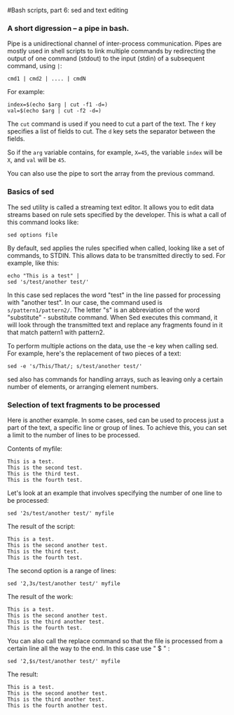 #Bash scripts, part 6: sed and text editing

### A short digression – a pipe in bash.

Pipe is a unidirectional channel of inter-process communication.
Pipes are mostly used in shell scripts to link multiple commands by redirecting the output of one command (stdout) to the input (stdin) of a subsequent command, using `|`:
```shell
cmd1 | cmd2 | .... | cmdN
```

For example:
```shell
index=$(echo $arg | cut -f1 -d=)
val=$(echo $arg | cut -f2 -d=)
```

The `cut` command is used if you need to cut a part of the text. The `f` key specifies a list of fields to cut. The `d` key sets the separator between the fields.

So if the `arg` variable contains, for example, `X=45`, the variable `index` will be `X`, and `val` will be `45`.

You can also use the pipe to sort the array from the previous command.

### Basics of sed

The sed utility is called a streaming text editor. It allows you to edit data streams based on rule sets specified by the developer. This is what a call of this command looks like:
```shell
sed options file
```

By default, sed applies the rules specified when called, looking like a set of commands, to STDIN. This allows data to be transmitted directly to sed. For example, like this:
```shell
echo "This is a test" |
sed 's/test/another test/'
```

In this case sed replaces the word "test" in the line passed for processing with "another test". In our case, the command used is `s/pattern1/pattern2/`. The letter "s" is an abbreviation of the word "substitute" - substitute command. When Sed executes this command, it will look through the transmitted text and replace any fragments found in it that match pattern1 with pattern2.

To perform multiple actions on the data, use the -e key when calling sed. For example, here's the replacement of two pieces of a text:
```shell
sed -e 's/This/That/; s/test/another test/'
```

sed also has commands for handling arrays, such as leaving only a certain number of elements, or arranging element numbers.

### Selection of text fragments to be processed

Here is another example. In some cases, sed can be used to process just a part of the text, a specific line or group of lines. To achieve this, you can set a limit to the number of lines to be processed.

Contents of myfile:
```
This is a test.
This is the second test.
This is the third test.
This is the fourth test.
```

Let's look at an example that involves specifying the number of one line to be processed:
```shell
sed '2s/test/another test/' myfile
```


The result of the script:
```
This is a test.
This is the second another test.
This is the third test.
This is the fourth test.
```

The second option is a range of lines:
```shell
sed '2,3s/test/another test/' myfile
```

The result of the work:
```
This is a test.
This is the second another test.
This is the third another test.
This is the fourth test.
```

You can also call the replace command so that the file is processed from a certain line all the way to the end.  In this case use " $ " :
```shell
sed '2,$s/test/another test/' myfile
```

The result:
```
This is a test.
This is the second another test.
This is the third another test.
This is the fourth another test.
```
